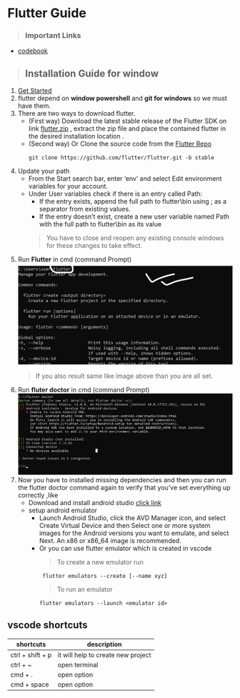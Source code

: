 # Flutter Guide

> ### Important Links
* [codebook](https://flutter.dev/docs/cookbook)

> ## Installation Guide for window

1. [Get Started](https://flutter.dev/docs/get-started/install/windows) 
1. flutter depend on **window powershell** and **git for windows** so we must have them.
1. There are two ways to download  flutter.
      * (First way) Download the latest stable release of the Flutter SDK on link [flutter.zip](https://storage.googleapis.com/flutter_infra/releases/stable/windows/flutter_windows_1.20.2-stable.zip) , extract the zip file and place the contained flutter in the desired installation location .
      * (Second way) Or Clone the source code from the [Flutter Repo](https://github.com/flutter/flutter)
        ```
        git clone https://github.com/flutter/flutter.git -b stable
          ```     
1. Update your path
    * From the Start search bar, enter ‘env’ and select Edit environment variables for your account.
    * Under User variables check if there is an entry called Path:
       * If the entry exists, append the full path to flutter\bin using ; as a separator from existing values.
      * If the entry doesn’t exist, create a new user variable named Path with the full path to flutter\bin as its value
      > You have to close and reopen any existing console windows for these changes to take effect.
1.  Run **Flutter** in cmd (command Prompt)
  ![Run flutter command](https://github.com/mnohr/mnohrsthadotcomdotnp/blob/master/flutter/runflutter.png)
      > If you also result same like image above than you are all set.
1. Run **fluter doctor** in cmd (command Prompt)
  ![Run flutter doctor](flutterdoctor.png)
1. Now you have to installed missing dependencies and then you can run the flutter doctor command again to verify that you’ve set everything up correctly ,like
    * Download and install android studio [click link](https://developer.android.com/studio)
    * setup android emulator
        * Launch Android Studio, click the AVD Manager icon, and select Create Virtual Device and then Select one or more system images for the Android versions you want to emulate, and select Next. An x86 or x86_64 image is recommended.  
        * Or you can use flutter emulator which is created in vscode
          > To create a new emulator run
            ```
             flutter emulators --create [--name xyz]
            ```
          > To run an emulator
            ```
            flutter emulators --launch <emulator id>
            ```



## vscode shortcuts

 shortcuts     | description     
   -------  |----------
 ctrl + shift + p |    it will help to create new project |
 ctrl + ~ | open terminal 
 cmd + . | open option
 cmd + space | open option

